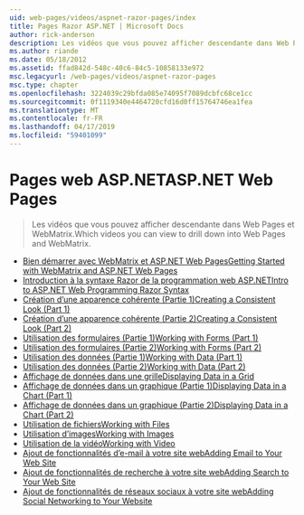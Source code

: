 ```yaml
---
uid: web-pages/videos/aspnet-razor-pages/index
title: Pages Razor ASP.NET | Microsoft Docs
author: rick-anderson
description: Les vidéos que vous pouvez afficher descendante dans Web Pages et WebMatrix.
ms.author: riande
ms.date: 05/18/2012
ms.assetid: ffad842d-548c-40c6-84c5-10858133e972
msc.legacyurl: /web-pages/videos/aspnet-razor-pages
msc.type: chapter
ms.openlocfilehash: 3224039c29bfda085e74095f7089dcbfc68ce1cc
ms.sourcegitcommit: 0f1119340e4464720cfd16d0ff15764746ea1fea
ms.translationtype: MT
ms.contentlocale: fr-FR
ms.lasthandoff: 04/17/2019
ms.locfileid: "59401099"
---
```

# <a name="aspnet-web-pages"></a><span data-ttu-id="23d36-103">Pages web ASP.NET</span><span class="sxs-lookup"><span data-stu-id="23d36-103">ASP.NET Web Pages</span></span>

> <span data-ttu-id="23d36-104">Les vidéos que vous pouvez afficher descendante dans Web Pages et WebMatrix.</span><span class="sxs-lookup"><span data-stu-id="23d36-104">Which videos you can view to drill down into Web Pages and WebMatrix.</span></span>


- [<span data-ttu-id="23d36-105">Bien démarrer avec WebMatrix et ASP.NET Web Pages</span><span class="sxs-lookup"><span data-stu-id="23d36-105">Getting Started with WebMatrix and ASP.NET Web Pages</span></span>](getting-started-with-webmatrix-and-aspnet-web-pages.md)
- [<span data-ttu-id="23d36-106">Introduction à la syntaxe Razor de la programmation web ASP.NET</span><span class="sxs-lookup"><span data-stu-id="23d36-106">Intro to ASP.NET Web Programming Razor Syntax</span></span>](introduction-to-aspnet-web-programming-using-the-razor-syntax.md)
- [<span data-ttu-id="23d36-107">Création d’une apparence cohérente (Partie 1)</span><span class="sxs-lookup"><span data-stu-id="23d36-107">Creating a Consistent Look (Part 1)</span></span>](creating-a-consistent-look-part-1.md)
- [<span data-ttu-id="23d36-108">Création d’une apparence cohérente (Partie 2)</span><span class="sxs-lookup"><span data-stu-id="23d36-108">Creating a Consistent Look (Part 2)</span></span>](creating-a-consistent-look-part-2.md)
- [<span data-ttu-id="23d36-109">Utilisation des formulaires (Partie 1)</span><span class="sxs-lookup"><span data-stu-id="23d36-109">Working with Forms (Part 1)</span></span>](working-with-forms-part-1.md)
- [<span data-ttu-id="23d36-110">Utilisation des formulaires (Partie 2)</span><span class="sxs-lookup"><span data-stu-id="23d36-110">Working with Forms (Part 2)</span></span>](working-with-forms-part-2.md)
- [<span data-ttu-id="23d36-111">Utilisation des données (Partie 1)</span><span class="sxs-lookup"><span data-stu-id="23d36-111">Working with Data (Part 1)</span></span>](working-with-data-part-1.md)
- [<span data-ttu-id="23d36-112">Utilisation des données (Partie 2)</span><span class="sxs-lookup"><span data-stu-id="23d36-112">Working with Data (Part 2)</span></span>](working-with-data-part-2.md)
- [<span data-ttu-id="23d36-113">Affichage de données dans une grille</span><span class="sxs-lookup"><span data-stu-id="23d36-113">Displaying Data in a Grid</span></span>](displaying-data-in-a-grid.md)
- [<span data-ttu-id="23d36-114">Affichage de données dans un graphique (Partie 1)</span><span class="sxs-lookup"><span data-stu-id="23d36-114">Displaying Data in a Chart (Part 1)</span></span>](displaying-data-in-a-chart-part-1.md)
- [<span data-ttu-id="23d36-115">Affichage de données dans un graphique (Partie 2)</span><span class="sxs-lookup"><span data-stu-id="23d36-115">Displaying Data in a Chart (Part 2)</span></span>](displaying-data-in-a-chart-part-2.md)
- [<span data-ttu-id="23d36-116">Utilisation de fichiers</span><span class="sxs-lookup"><span data-stu-id="23d36-116">Working with Files</span></span>](working-with-files.md)
- [<span data-ttu-id="23d36-117">Utilisation d’images</span><span class="sxs-lookup"><span data-stu-id="23d36-117">Working with Images</span></span>](working-with-images.md)
- [<span data-ttu-id="23d36-118">Utilisation de la vidéo</span><span class="sxs-lookup"><span data-stu-id="23d36-118">Working with Video</span></span>](working-with-video.md)
- [<span data-ttu-id="23d36-119">Ajout de fonctionnalités d’e-mail à votre site web</span><span class="sxs-lookup"><span data-stu-id="23d36-119">Adding Email to Your Web Site</span></span>](adding-email-to-your-web-site.md)
- [<span data-ttu-id="23d36-120">Ajout de fonctionnalités de recherche à votre site web</span><span class="sxs-lookup"><span data-stu-id="23d36-120">Adding Search to Your Web Site</span></span>](adding-search-to-your-web-site.md)
- [<span data-ttu-id="23d36-121">Ajout de fonctionnalités de réseaux sociaux à votre site web</span><span class="sxs-lookup"><span data-stu-id="23d36-121">Adding Social Networking to Your Website</span></span>](adding-social-networking-to-your-website.md)
